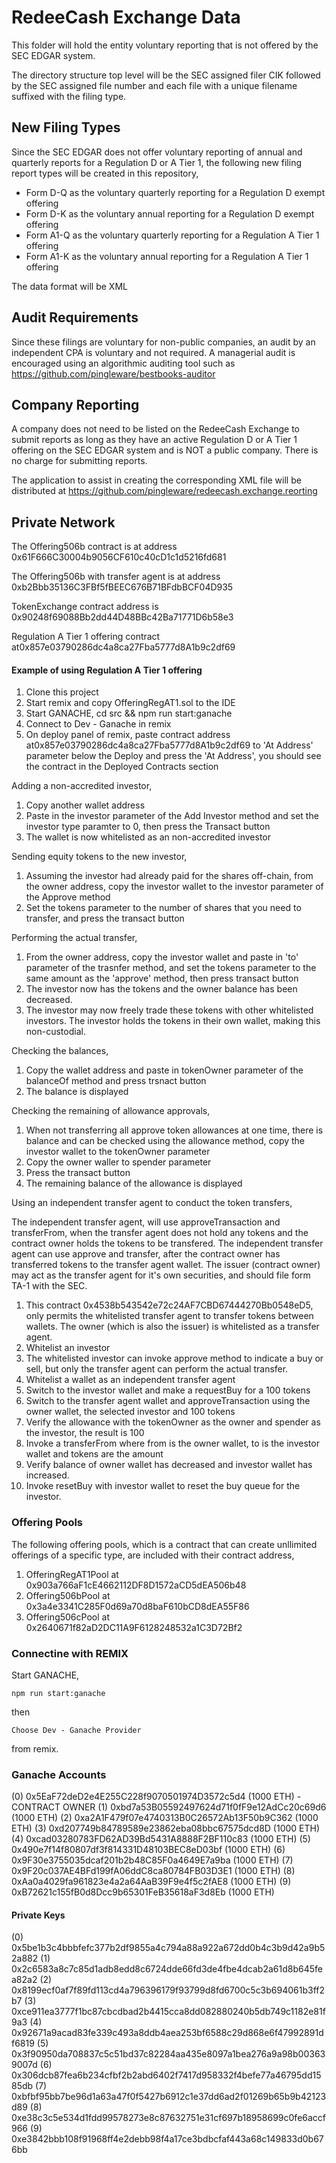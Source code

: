 # RedeeCash Exchange Data

This folder will hold the entity voluntary reporting that is not offered by the SEC EDGAR system.

The directory structure top level will be the SEC assigned filer CIK followed by the SEC assigned file number and each file with a unique filename suffixed with the filing type.

## New Filing Types

Since the SEC EDGAR does not offer voluntary reporting of annual and quarterly reports for a Regulation D or A Tier 1, the following new filing report types will be created in this repository,

* Form D-Q as the voluntary quarterly reporting for a Regulation D exempt offering
* Form D-K as the voluntary annual reporting for a Regulation D exempt offering
* Form A1-Q as the voluntary quarterly reporting for a Regulation A Tier 1 offering
* Form A1-K as the voluntary annual reporting for a Regulation A Tier 1 offering

The data format will be XML

## Audit Requirements

Since these filings are voluntary for non-public companies, an audit by an independent CPA is voluntary and not required. A managerial audit is encouraged using an algorithmic auditing tool such as https://github.com/pingleware/bestbooks-auditor

## Company Reporting

A company does not need to be listed on the RedeeCash Exchange to submit reports as long as they have an active Regulation D or A Tier 1 offering on the SEC EDGAR system and is NOT a public company. There is no charge for submitting reports.

The application to assist in creating the corresponding XML file will be distributed at https://github.com/pingleware/redeecash.exchange.reorting

## Private Network

The Offering506b contract is at address 0x61F666C30004b9056CF610c40cD1c1d5216fd681

The Offering506b with transfer agent is at address 0xb2Bbb35136C3FBf5fBEEC676B71BFdbBCF04D935

TokenExchange contract address is 0x90248f69088Bb2dd44D48BBc42Ba71771D6b58e3

Regulation A Tier 1 offering contract at0x857e03790286dc4a8ca27Fba5777d8A1b9c2df69

#### Example of using Regulation A Tier 1 offering

1. Clone this project
2. Start remix and copy OfferingRegAT1.sol to the IDE
3. Start GANACHE, cd src && npm run start:ganache
4. Connect to Dev - Ganache in remix
5. On deploy panel of remix, paste contract address at0x857e03790286dc4a8ca27Fba5777d8A1b9c2df69 to 'At Address' parameter below the Deploy and press the 'At Address', you should see the contract in the Deployed Contracts section

Adding a non-accredited investor,

1. Copy another wallet address
2. Paste in the investor parameter of the Add Investor method and set the investor type paramter to 0, then press the Transact button
3. The wallet is now whitelisted as an non-accredited investor

Sending equity tokens to the new investor,

1. Assuming the investor had already paid for the shares off-chain, from the owner address, copy the investor wallet to the investor parameter of the Approve method
2. Set the tokens parameter to the number of shares that you need to transfer, and press the transact button

Performing the actual transfer,

1. From the owner address, copy the investor wallet and paste in 'to' parameter of the trasnfer method, and set the tokens parameter to the same amount as the 'approve' method, then press transact button
2. The investor now has the tokens and the owner balance has been decreased.
3. The investor may now freely trade these tokens with other whitelisted investors. The investor holds the tokens in their own wallet, making this non-custodial.

Checking the balances,

1. Copy the wallet address and paste in tokenOwner parameter of the balanceOf method and press trsnact button
2. The balance is displayed

Checking the remaining of allowance approvals,

1. When not transferring all approve token allowances at one time, there is balance and can be checked using the allowance method, copy the investor wallet to the tokenOwner parameter
2. Copy the owner waller to spender parameter
3. Press the transact button
4. The remaining balance of the allowance is displayed

Using an independent transfer agent to conduct the token transfers,

The independent transfer agent, will use approveTransaction and transferFrom, when the transfer agent does not hold any tokens and the contract owner holds the tokens to be transfered. The independent transfer agent can use approve and transfer, after the contract owner has transferred tokens to the transfer agent wallet. The issuer (contract owner) may act as the transfer agent for it's own securities, and should file form TA-1 with the SEC.

1. This contract 0x4538b543542e72c24AF7CBD67444270Bb0548eD5, only permits the whitelisted transfer agent to transfer tokens between wallets. The owner (which is also the issuer) is whitelisted as a transfer agent.
2. Whitelist an investor
3. The whitelisted investor can invoke approve method to indicate a buy or sell, but only the transfer agent can perform the actual transfer.
4. Whitelist a wallet as an independent transfer agent
5. Switch to the investor wallet and make a requestBuy for a 100 tokens
6. Switch to the transfer agent wallet and approveTransaction using the owner wallet, the selected investor and 100 tokens
7. Verify the allowance with the tokenOwner as the owner and spender as the investor, the result is 100
8. Invoke a transferFrom where from is the owner wallet, to is the investor wallet and tokens are the amount
9. Verify balance of owner wallet has decreased and investor wallet has increased.
10. Invoke resetBuy with investor wallet to reset the buy queue for the investor.

### Offering Pools

The following offering pools, which is a contract that can create unllimited offerings of a specific type, are included with their contract address,

1. OfferingRegAT1Pool at 0x903a766aF1cE4662112DF8D1572aCD5dEA506b48
2. Offering506bPool at 0x3a4e3341C285F0d69a70d8baF610bCD8dEA55F86
3. Offering506cPool at 0x2640671f82aD2DC11A9F6128248532a1C3D72Bf2

### Connectine with REMIX

Start GANACHE,

    npm run start:ganache

then 

    Choose Dev - Ganache Provider

from remix.

### Ganache Accounts

(0) 0x5EaF72deD2e4E255C228f9070501974D3572c5d4 (1000 ETH) - CONTRACT OWNER
(1) 0xbd7a53B05592497624d71f0fF9e12AdCc20c69d6 (1000 ETH)
(2) 0xa2A1F479f07e4740313B0C26572Ab13F50b9C362 (1000 ETH)
(3) 0xd207749b84789589e23862eba08bbc67575dcd8D (1000 ETH)
(4) 0xcad03280783FD62AD39Bd5431A8888F2BF110c83 (1000 ETH)
(5) 0x490e7f14f80807df3f814331D48103BEC8eD03bf (1000 ETH)
(6) 0x9F30e3755035dcaf201b2b48C85F0a4649E7a9ba (1000 ETH)
(7) 0x9F20c037AE4BFd199fA06ddC8ca80784FB03D3E1 (1000 ETH)
(8) 0xAa0a4029fa961823e4a2a64AaB39F9e4f5c2fAE8 (1000 ETH)
(9) 0xB72621c155fB0d8Dcc9b65301FeB35618aF3d8Eb (1000 ETH)

#### Private Keys

(0) 0x5be1b3c4bbbfefc377b2df9855a4c794a88a922a672dd0b4c3b9d42a9b52a882
(1) 0x2c6583a8c7c85d1adb8edd8c6724dde66fd3de4fbe4dcab2a61d8b645fea82a2
(2) 0x8199ecf0af7f89fd113cd4a796396179f93799d8fd6700c5c3b694061b3ff2b7
(3) 0xce911ea3777f1bc87cbcdbad2b4415cca8dd082880240b5db749c1182e81f9a3
(4) 0x92671a9acad83fe339c493a8ddb4aea253bf6588c29d868e6f47992891df6819
(5) 0x3f90950da708837c5c51bd37c82284aa435e8097a1bea276a9a98b003639007d
(6) 0x306dcb87fea6b234cfbf2b2abd6402f7417d958332f4befe77a46795dd1585db
(7) 0xbfbf95bb7be96d1a63a47f0f5427b6912c1e37dd6ad2f01269b65b9b42123d89
(8) 0xe38c3c5e534d1fdd99578273e8c87632751e31cf697b18958699c0fe6accf966
(9) 0xe3842bbb108f91968ff4e2debb98f4a17ce3bdbcfaf443a68c149833d0b676bb
